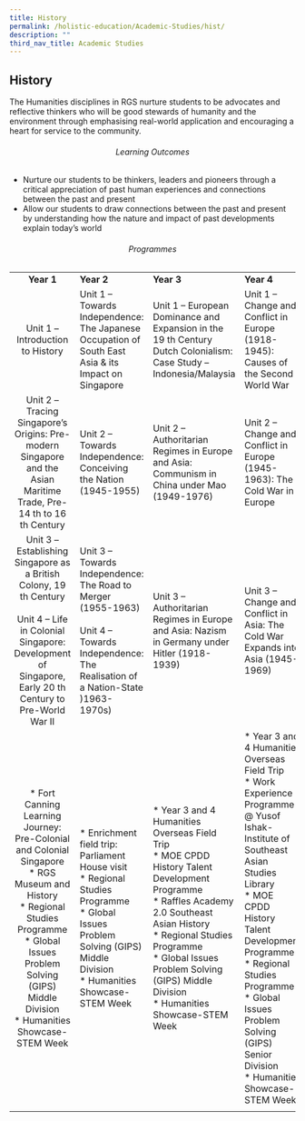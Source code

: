 ```yaml
---
title: History
permalink: /holistic-education/Academic-Studies/hist/
description: ""
third_nav_title: Academic Studies
---
```

## History

The Humanities disciplines in RGS nurture students to be advocates and reflective thinkers who will be good stewards of humanity and the environment through emphasising real-world application and encouraging a heart for service to the community.

###### <center>Learning Outcomes</center>

*   Nurture our students to be thinkers, leaders and pioneers through a critical appreciation of past human experiences and connections between the past and present
*   Allow our students to draw connections between the past and present by understanding how the nature and impact of past developments explain today’s world

###### <center>Programmes</center>

|   |   |   |   |
|:-:|---|---|---|
| **Year 1**  | **Year 2**  | **Year 3**  | **Year 4**  |
| Unit 1 – Introduction to History  | Unit 1 – Towards Independence: The Japanese Occupation of South East Asia & its Impact on Singapore  | Unit 1 – European Dominance and Expansion in the 19 th Century Dutch Colonialism: Case Study – Indonesia/Malaysia  | Unit 1 – Change and Conflict in Europe (1918-1945): Causes of the Second World War  |
| Unit 2 – Tracing Singapore’s Origins: Pre-modern Singapore and the Asian Maritime Trade, Pre-14 th to 16 th Century  | Unit 2 – Towards Independence: Conceiving the Nation (1945-1955)  | Unit 2 – Authoritarian Regimes in Europe and Asia: Communism in China under Mao (1949-1976)  | Unit 2 – Change and Conflict in Europe (1945-1963): The Cold War in Europe  |
| Unit 3 – Establishing Singapore as a British Colony, 19 th Century<br><br>Unit 4 – Life in Colonial Singapore: Development of Singapore, Early 20 th Century to Pre-World War II  | Unit 3 – Towards Independence: The Road to Merger (1955-1963)<br><br>Unit 4 – Towards Independence: The Realisation of a Nation-State )1963-1970s)  | Unit 3 – Authoritarian Regimes in Europe and Asia: Nazism in Germany under Hitler (1918-1939)  | Unit 3 – Change and Conflict in Asia: The Cold War Expands into Asia (1945-1969)  |
| *   Fort Canning Learning Journey: Pre-Colonial and Colonial Singapore<br>*   RGS Museum and History<br>*   Regional Studies Programme<br>*   Global Issues Problem Solving (GIPS) Middle Division<br>*   Humanities Showcase-STEM Week  | *   Enrichment field trip: Parliament House visit<br>*   Regional Studies Programme<br>*   Global Issues Problem Solving (GIPS) Middle Division<br>*   Humanities Showcase-STEM Week  | *   Year 3 and 4 Humanities Overseas Field Trip<br>*   MOE CPDD History Talent Development Programme<br>*   Raffles Academy 2.0 Southeast Asian History<br>*   Regional Studies Programme<br>*   Global Issues Problem Solving (GIPS) Middle Division<br>*   Humanities Showcase-STEM Week  | *   Year 3 and 4 Humanities Overseas Field Trip<br>*   Work Experience Programme @ Yusof Ishak-Institute of Southeast Asian Studies Library<br>*   MOE CPDD History Talent Development Programme<br>*   Regional Studies Programme<br>*   Global Issues Problem Solving (GIPS) Senior Division<br>*   Humanities Showcase-STEM Week  |
|   |   |   |   |
